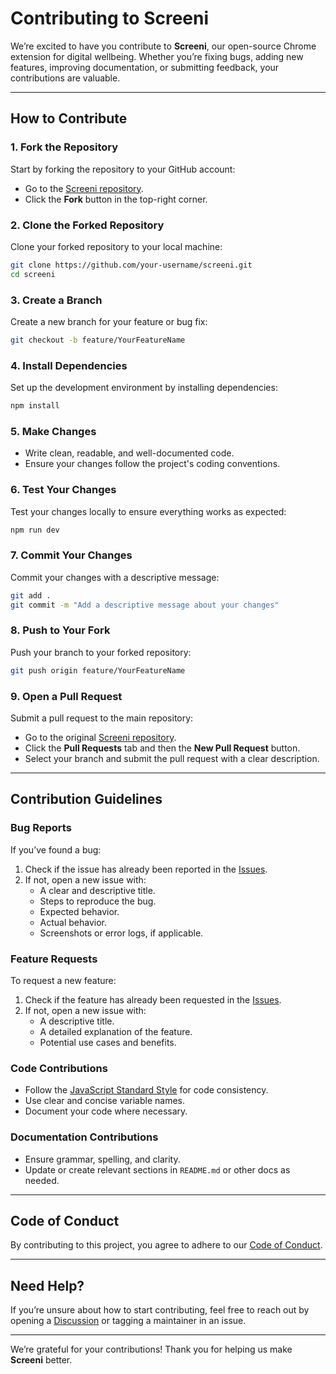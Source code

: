# Contributing to Screeni

We’re excited to have you contribute to **Screeni**, our open-source Chrome extension for digital wellbeing. Whether you’re fixing bugs, adding new features, improving documentation, or submitting feedback, your contributions are valuable.

---

## How to Contribute

### 1. Fork the Repository
Start by forking the repository to your GitHub account:
- Go to the [Screeni repository](https://github.com/s000ik/screeni).
- Click the **Fork** button in the top-right corner.

### 2. Clone the Forked Repository
Clone your forked repository to your local machine:
```bash
git clone https://github.com/your-username/screeni.git
cd screeni
```

### 3. Create a Branch
Create a new branch for your feature or bug fix:
```bash
git checkout -b feature/YourFeatureName
```

### 4. Install Dependencies
Set up the development environment by installing dependencies:
```bash
npm install
```

### 5. Make Changes
- Write clean, readable, and well-documented code.
- Ensure your changes follow the project's coding conventions.

### 6. Test Your Changes
Test your changes locally to ensure everything works as expected:
```bash
npm run dev
```

### 7. Commit Your Changes
Commit your changes with a descriptive message:
```bash
git add .
git commit -m "Add a descriptive message about your changes"
```

### 8. Push to Your Fork
Push your branch to your forked repository:
```bash
git push origin feature/YourFeatureName
```

### 9. Open a Pull Request
Submit a pull request to the main repository:
- Go to the original [Screeni repository](https://github.com/s000ik/screeni).
- Click the **Pull Requests** tab and then the **New Pull Request** button.
- Select your branch and submit the pull request with a clear description.

---

## Contribution Guidelines

### Bug Reports
If you’ve found a bug:
1. Check if the issue has already been reported in the [Issues](https://github.com/s000ik/screeni/issues).
2. If not, open a new issue with:
   - A clear and descriptive title.
   - Steps to reproduce the bug.
   - Expected behavior.
   - Actual behavior.
   - Screenshots or error logs, if applicable.

### Feature Requests
To request a new feature:
1. Check if the feature has already been requested in the [Issues](https://github.com/s000ik/screeni/issues).
2. If not, open a new issue with:
   - A descriptive title.
   - A detailed explanation of the feature.
   - Potential use cases and benefits.

### Code Contributions
- Follow the [JavaScript Standard Style](https://standardjs.com/) for code consistency.
- Use clear and concise variable names.
- Document your code where necessary.

### Documentation Contributions
- Ensure grammar, spelling, and clarity.
- Update or create relevant sections in `README.md` or other docs as needed.

---

## Code of Conduct
By contributing to this project, you agree to adhere to our [Code of Conduct](CODE_OF_CONDUCT.md).

---

## Need Help?
If you’re unsure about how to start contributing, feel free to reach out by opening a [Discussion](https://github.com/s000ik/screeni/discussions) or tagging a maintainer in an issue.

---

We’re grateful for your contributions! Thank you for helping us make **Screeni** better.
